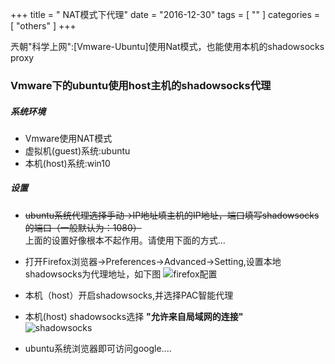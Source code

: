 +++
title = " NAT模式下代理"
date = "2016-12-30"
tags = [ "" ]
categories = [ "others" ]
+++

兲朝"科学上网":[Vmware-Ubuntu]使用Nat模式，也能使用本机的shadowsocks proxy
<!--more-->
### Vmware下的ubuntu使用host主机的shadowsocks代理

##### 系统环境

* Vmware使用NAT模式 
* 虚拟机(guest)系统:ubuntu
* 本机(host)系统:win10

##### 设置

* ~~ubuntu系统代理选择手动->IP地址填主机的IP地址，端口填写shadowsocks的端口（一般默认为：1080）~~  
上面的设置好像根本不起作用。请使用下面的方式...
* 打开Firefox浏览器->Preferences->Advanced->Setting,设置本地shadowsocks为代理地址，如下图
![firefox配置](../../pictures/QQ20170224232636.png "请开启")
* 本机（host）开启shadowsocks,并选择PAC智能代理
* 本机(host) shadowsocks选择 **"允许来自局域网的连接"**  
![shadowsocks](../../pictures/QQ20161231200256.png "请开启")

* ubuntu系统浏览器即可访问google....
